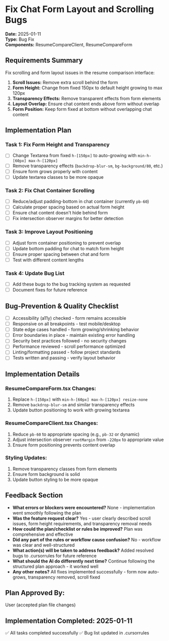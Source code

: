 # Fix Chat Form Layout and Scrolling Bugs

**Date:** 2025-01-11  
**Type:** Bug Fix  
**Components:** ResumeCompareClient, ResumeCompareForm

## Requirements Summary

Fix scrolling and form layout issues in the resume comparison interface:

1. **Scroll Issues:** Remove extra scroll behind the form
2. **Form Height:** Change from fixed 150px to default height growing to max 120px
3. **Transparency Effects:** Remove transparent effects from form elements
4. **Layout Overlap:** Ensure chat content ends above form without overlap
5. **Form Position:** Keep form fixed at bottom without overlapping chat content

## Implementation Plan

### Task 1: Fix Form Height and Transparency

- [ ] Change Textarea from fixed `h-[150px]` to auto-growing with `min-h-[60px] max-h-[120px]`
- [ ] Remove transparency effects (`backdrop-blur-sm`, `bg-background/80`, etc.)
- [ ] Ensure form grows properly with content
- [ ] Update textarea classes to be more opaque

### Task 2: Fix Chat Container Scrolling

- [ ] Reduce/adjust padding-bottom in chat container (currently `pb-60`)
- [ ] Calculate proper spacing based on actual form height
- [ ] Ensure chat content doesn't hide behind form
- [ ] Fix intersection observer margins for better detection

### Task 3: Improve Layout Positioning

- [ ] Adjust form container positioning to prevent overlap
- [ ] Update bottom padding for chat to match form height
- [ ] Ensure proper spacing between chat and form
- [ ] Test with different content lengths

### Task 4: Update Bug List

- [ ] Add these bugs to the bug tracking system as requested
- [ ] Document fixes for future reference

## Bug-Prevention & Quality Checklist

- [ ] Accessibility (a11y) checked - form remains accessible
- [ ] Responsive on all breakpoints - test mobile/desktop
- [ ] State edge cases handled - form growing/shrinking behavior
- [ ] Error boundaries in place - maintain existing error handling
- [ ] Security best practices followed - no security changes
- [ ] Performance reviewed - scroll performance optimized
- [ ] Linting/formatting passed - follow project standards
- [ ] Tests written and passing - verify layout behavior

## Implementation Details

### ResumeCompareForm.tsx Changes:

1. Replace `h-[150px]` with `min-h-[60px] max-h-[120px] resize-none`
2. Remove `backdrop-blur-sm` and similar transparency effects
3. Update button positioning to work with growing textarea

### ResumeCompareClient.tsx Changes:

1. Reduce `pb-60` to appropriate spacing (e.g., `pb-32` or dynamic)
2. Adjust intersection observer `rootMargin` from `-220px` to appropriate value
3. Ensure form positioning prevents content overlap

### Styling Updates:

1. Remove transparency classes from form elements
2. Ensure form background is solid
3. Update button styling to be more opaque

## Feedback Section

- **What errors or blockers were encountered?** None - implementation went smoothly following the plan
- **Was the feature request clear?** Yes - user clearly described scroll issues, form height requirements, and transparency removal needs
- **How could the plan/checklist or rules be improved?** Plan was comprehensive and effective
- **Did any part of the rules or workflow cause confusion?** No - workflow was clear and well-structured
- **What action(s) will be taken to address feedback?** Added resolved bugs to .cursorrules for future reference
- **What should the AI do differently next time?** Continue following the structured plan approach - it worked well
- **Any other notes?** All fixes implemented successfully - form now auto-grows, transparency removed, scroll fixed

## Plan Approved By:

User (accepted plan file changes)

## Implementation Completed: 2025-01-11
✅ All tasks completed successfully
✅ Bug list updated in .cursorrules
